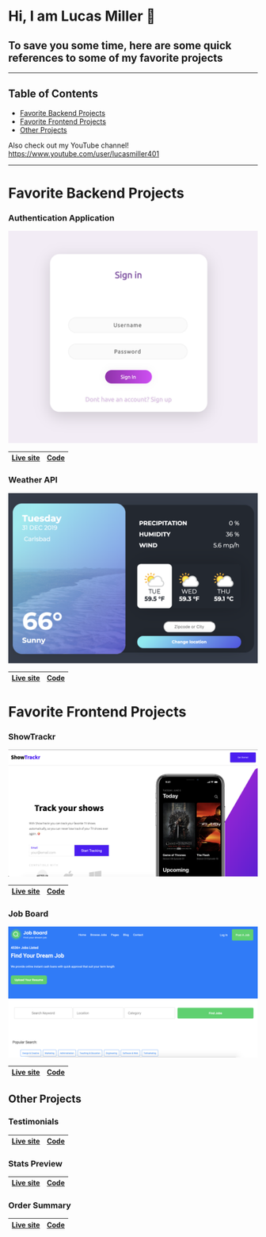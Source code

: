 # Hi, I am Lucas Miller :wave:

## To save you some time, here are some quick references to some of my favorite projects

---

## Table of Contents

- [Favorite Backend Projects](#favorite-backend-projects)
- [Favorite Frontend Projects](#favorite-frontend-Projects)
- [Other Projects](#other-projects)
<!-- - [Games](#Games)  COMING SOON!!-->


Also check out my YouTube channel! https://www.youtube.com/user/lucasmiller401

---

# Favorite Backend Projects

### Authentication Application

![image](https://github.com/Lucas171/login/blob/master/loginImage.png?raw=true)

| [Live site](https://authentication-app21.herokuapp.com/) | [Code](https://github.com/Lucas171/login) |
| :------------------------------------------------------: | :---------------------------------------: |


### Weather API

![image](https://github.com/Lucas171/APIWeather/raw/master/screenshot.png)

| [Live site](https://weatherapi23.herokuapp.com/) | [Code](https://github.com/Lucas171/APIWeather) |
| :------------------------------------------------------: | :--------------------------------------------: |


# Favorite Frontend Projects

### ShowTrackr

![image](https://github.com/Lucas171/ShowTrackr/raw/master/images/screenshot.png)

| [Live site](https://lucas171.github.io/ShowTrackr/) | [Code](https://github.com/Lucas171/ShowTrackr) |
| :-------------------------------------------------: | :--------------------------------------------: |




### Job Board

![image](https://github.com/Lucas171/JobBoard/raw/master/images/JobBoard.png)

| [Live site](https://lucas171.github.io/JobBoard/) | [Code](https://github.com/Lucas171/JobBoard) |
| :-----------------------------------------------: | :------------------------------------------: |


## Other Projects
### Testimonials
| [Live site](https://lucas171.github.io/testimonials/) | [Code](https://github.com/Lucas171/testimonials) |
| :-----------------------------------------------: | :------------------------------------------: |

### Stats Preview
| [Live site](https://lucas171.github.io/StatsPreview/) | [Code](https://github.com/Lucas171/StatsPreview) |
| :-----------------------------------------------: | :------------------------------------------: |

### Order Summary
| [Live site](https://lucas171.github.io/OrderSummary/) | [Code](https://github.com/Lucas171/OrderSummary) |
| :-----------------------------------------------: | :------------------------------------------: |
